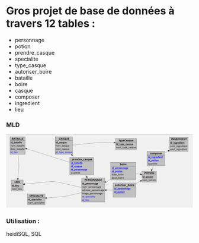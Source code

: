 # Gros projet de base de données à travers 12 tables :

- personnage
- potion
- prendre_casque
- specialite
- type_casque
- autoriser_boire
- bataille
- boire
- casque
- composer
- ingredient
- lieu

### MLD
![Image](MLD.png)

### Utilisation :  
heidiSQL, SQL
